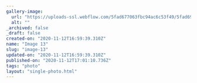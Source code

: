 ```yaml
---
gallery-image:
  url: "https://uploads-ssl.webflow.com/5fad677063fbc94ac6c53f49/5fad69f944981ab622dd893b_13.jpg"
  alt: ""
_archived: false
_draft: false
created-on: "2020-11-12T16:59:39.310Z"
name: "Image 13"
slug: "image-13"
updated-on: "2020-11-12T16:59:39.310Z"
published-on: "2020-11-12T17:01:10.736Z"
tags: "photo"
layout: "single-photo.html"
---
```



